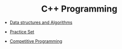 <div align="center">

# C++ Programming

</div>

- [Data structures and Algorithms](./1.%20Data%20structures%20and%20Algorithms/data-structures-and-algorithms)

- [Practice Set](./2.%20Practice%20Set/)

- [Competitive Programming](./3.%20CP/)
